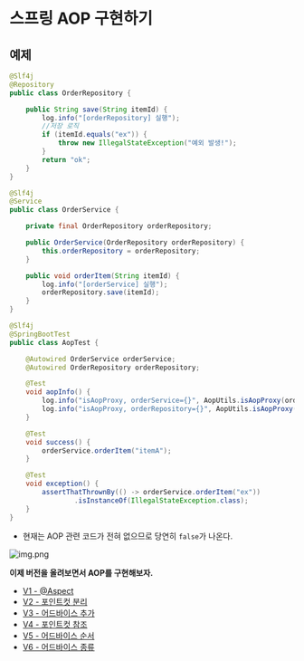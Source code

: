 # 스프링 AOP 구현하기

## 예제

```java
@Slf4j
@Repository
public class OrderRepository {

    public String save(String itemId) {
        log.info("[orderRepository] 실행");
        //저장 로직
        if (itemId.equals("ex")) {
            throw new IllegalStateException("예외 발생!");
        }
        return "ok";
    }
}
```
```java
@Slf4j
@Service
public class OrderService {

    private final OrderRepository orderRepository;

    public OrderService(OrderRepository orderRepository) {
        this.orderRepository = orderRepository;
    }

    public void orderItem(String itemId) {
        log.info("[orderService] 실행");
        orderRepository.save(itemId);
    }
}
```
```java
@Slf4j
@SpringBootTest
public class AopTest {

    @Autowired OrderService orderService;
    @Autowired OrderRepository orderRepository;

    @Test
    void aopInfo() {
        log.info("isAopProxy, orderService={}", AopUtils.isAopProxy(orderService));//false
        log.info("isAopProxy, orderRepository={}", AopUtils.isAopProxy(orderRepository));//false
    }

    @Test
    void success() {
        orderService.orderItem("itemA");
    }

    @Test
    void exception() {
        assertThatThrownBy(() -> orderService.orderItem("ex"))
                .isInstanceOf(IllegalStateException.class);
    }
}
```
- 현재는 AOP 관련 코드가 전혀 없으므로 당연히 `false`가 나온다.

![img.png](img.png)

**이제 버전을 올려보면서 AOP를 구현해보자.**

- [V1 - @Aspect]()
- [V2 - 포인트컷 분리]()
- [V3 - 어드바이스 추가]()
- [V4 - 포인트컷 참조]()
- [V5 - 어드바이스 순서]()
- [V6 - 어드바이스 종류]()